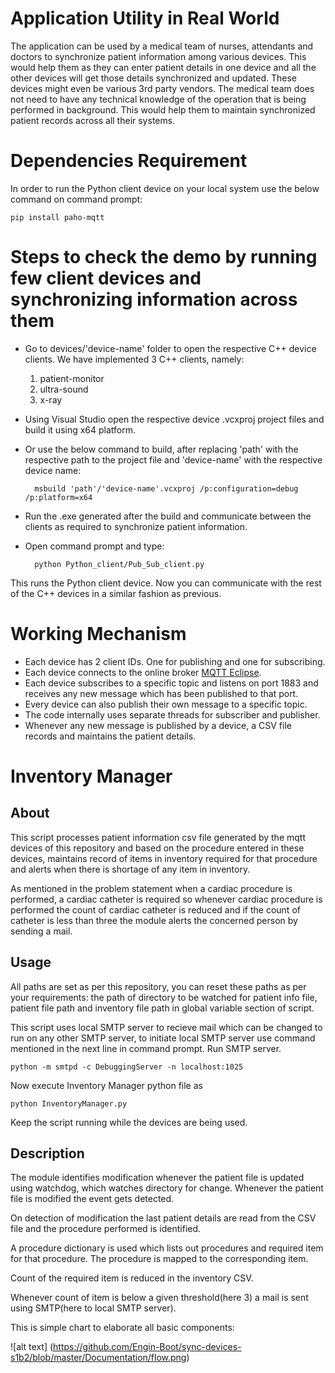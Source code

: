 # Application Utility in Real World

The application can be used by a medical team of nurses, attendants and doctors to synchronize patient information among various devices. This would help them as they can enter patient details in one device and all the other devices will get those details synchronized and updated. These devices might even be various 3rd party vendors. The medical team does not need to have any technical knowledge of the operation that is being performed in background. This would help them to maintain synchronized patient records across all their systems.

# Dependencies Requirement

In order to run the Python client device on your local system use the below command on command prompt:

	pip install paho-mqtt

# Steps to check the demo by running few client devices and synchronizing information across them

- Go to devices/'device-name' folder to open the respective C++ device clients. We have implemented 3 C++ clients, namely:

	1. patient-monitor
	2. ultra-sound
	3. x-ray

- Using Visual Studio open the respective device .vcxproj project files and build it using x64 platform.
- Or use the below command to build, after replacing 'path' with the respective path to the project file and 'device-name' with the respective device name: 

		msbuild 'path'/'device-name'.vcxproj /p:configuration=debug /p:platform=x64

- Run the .exe generated after the build and communicate between the clients as required to synchronize patient information.

- Open command prompt and type:
	
		python Python_client/Pub_Sub_client.py

This runs the Python client device. Now you can communicate with the rest of the C++ devices in a similar fashion as previous.

# Working Mechanism

- Each device has 2 client IDs. One for publishing and one for subscribing.
- Each device connects to the online broker [MQTT Eclipse](mqtt.eclipse.org).
- Each device subscribes to a specific topic and listens on port 1883 and receives any new message which has been published to that port.
- Every device can also publish their own message to a specific topic.
- The code internally uses separate threads for subscriber and publisher.
- Whenever any new message is published by a device, a CSV file records and maintains the patient details.

# Inventory Manager

## About

This script processes patient information csv file generated by the mqtt devices of this repository and based on the procedure entered in these devices, maintains record of items in inventory required for that procedure and alerts when there is shortage of any item in inventory.

As mentioned in the problem statement when a cardiac procedure is performed, a cardiac catheter is required so whenever cardiac procedure is performed the count of cardiac catheter is reduced and if the count of catheter is less than three the module alerts the concerned person by sending a mail.

## Usage

All paths are set as per this repository,  you can reset these paths as per your requirements: the path of directory to be watched for patient info file, patient file path and inventory file path in global variable section of script.

This script uses local SMTP server to recieve mail which can be changed to run on any other SMTP server, to initiate local SMTP server use command mentioned in the next line in command prompt. Run SMTP server.

```
python -m smtpd -c DebuggingServer -n localhost:1025
```

Now execute Inventory Manager python file as

```
python InventoryManager.py
```

Keep the script running while the devices are being used.

## Description

The module identifies modification whenever the patient file is updated using watchdog, which watches directory for change. Whenever the patient file is modified the event gets detected.

On detection of modification the last patient details are read from the CSV file and the procedure performed is identified.

A procedure dictionary is used which lists out procedures and required item for that procedure. The procedure is mapped to the corresponding item.

Count of the required item is reduced in the inventory CSV.

Whenever count of item is below a given threshold(here 3) a mail is sent using SMTP(here to local SMTP server).

This is simple chart to elaborate all basic components:

![alt text] (https://github.com/Engin-Boot/sync-devices-s1b2/blob/master/Documentation/flow.png)